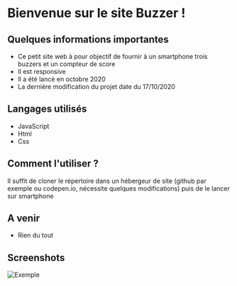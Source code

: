 # Bienvenue sur le site Buzzer !


## Quelques informations importantes

+ Ce petit site web à pour objectif de fournir à un smartphone trois buzzers et un compteur de score
+ Il est responsive
+ Il a été lancé en octobre 2020
+ La dernière modification du projet date du 17/10/2020

## Langages utilisés

+ JavaScript
+ Html
+ Css

## Comment l'utiliser ?

Il suffit de cloner le répertoire dans un hébergeur de site (github par exemple ou codepen.io, nécessite quelques modifications) puis de le lancer sur smartphone


## A venir

+ Rien du tout

## Screenshots 

![Exemple](https://imgur.com/a/ryMF2Q6)
